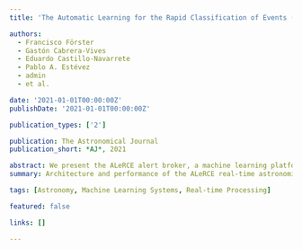 ```yaml
---
title: 'The Automatic Learning for the Rapid Classification of Events (ALeRCE) Alert Broker'

authors:
  - Francisco Förster
  - Gastón Cabrera-Vives
  - Eduardo Castillo-Navarrete
  - Pablo A. Estévez
  - admin
  - et al.

date: '2021-01-01T00:00:00Z'
publishDate: '2021-01-01T00:00:00Z'

publication_types: ['2']

publication: The Astronomical Journal
publication_short: *AJ*, 2021

abstract: We present the ALeRCE alert broker, a machine learning platform for real-time classification of astronomical events, highlighting its architecture, performance, and scientific impact.
summary: Architecture and performance of the ALeRCE real-time astronomical alert broker.

tags: [Astronomy, Machine Learning Systems, Real-time Processing]

featured: false

links: []

---
```

